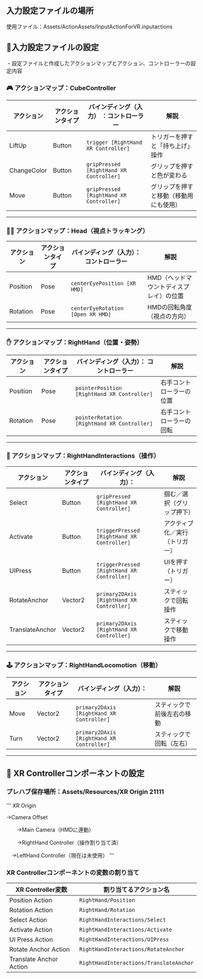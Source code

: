 ## 入力設定ファイルの場所

使用ファイル：Assets/ActionAssets/InputActionForVR.inputactions　

## 🧭入力設定ファイルの設定 

・設定ファイルと作成したアクションマップとアクション、コントローラーの設定内容　



### 🎮 アクションマップ：CubeController

| アクション       | アクションタイプ | バインディング（入力） ：コントローラー                   | 解説 |
|------------------|------------------|---------------------------------------------|------|
| LiftUp           | Button           | `trigger [RightHand XR Controller]`         | トリガーを押すと「持ち上げ」操作 |
| ChangeColor      | Button           | `gripPressed [RightHand XR Controller]`     | グリップを押すと色が変わる |
| Move             | Button           | `gripPressed [RightHand XR Controller]`     | グリップを押すと移動（移動用にも使用） |

---

### 🧑‍💻 アクションマップ：Head（視点トラッキング）

| アクション       | アクションタイプ | バインディング（入力）： コントローラー                    | 解説 |
|------------------|------------------|---------------------------------------------|------|
| Position         | Pose             | `centerEyePosition [XR HMD]`               | HMD（ヘッドマウントディスプレイ）の位置 |
| Rotation         | Pose             | `centerEyeRotation [Open XR HMD]`          | HMDの回転角度（視点の方向） |

---

### ✋ アクションマップ：RightHand（位置・姿勢）

| アクション       | アクションタイプ | バインディング（入力）： コントローラー               | 解説 |
|------------------|------------------|---------------------------------------------|------|
| Position         | Pose             | `pointerPosition [RightHand XR Controller]` | 右手コントローラーの位置 |
| Rotation         | Pose             | `pointerRotation [RightHand XR Controller]` | 右手コントローラーの回転 |

---

### 🧤 アクションマップ：RightHandInteractions（操作）

| アクション        | アクションタイプ | バインディング（入力）：                    | 解説 |
|-------------------|------------------|------------------------------------------------|------|
| Select            | Button           | `gripPressed [RightHand XR Controller]`        | 掴む／選択（グリップ押下） |
| Activate          | Button           | `triggerPressed [RightHand XR Controller]`     | アクティブ化／実行（トリガー） |
| UIPress           | Button           | `triggerPressed [RightHand XR Controller]`     | UIを押す（トリガー） |
| RotateAnchor      | Vector2          | `primary2DAxis [RightHand XR Controller]`      | スティックで回転操作 |
| TranslateAnchor   | Vector2          | `primary2DAxis [RightHand XR Controller]`      | スティックで移動操作 |

---

### 🕹️ アクションマップ：RightHandLocomotion（移動）

| アクション        | アクションタイプ | バインディング（入力）：                        | 解説 |
|-------------------|------------------|------------------------------------------------|------|
| Move              | Vector2          | `primary2DAxis [RightHand XR Controller]`      | スティックで前後左右の移動 |
| Turn              | Vector2          | `primary2DAxis [RightHand XR Controller]`      | スティックで回転（左右） |

---

## 🧷 XR Controllerコンポーネントの設定

### プレハブ保存場所：Assets/Resources/XR Origin 21111

'''
XR Origin

 →Camera Offset

　　→Main Camera（HMDに連動）

　　→RightHand Controller（操作割り当て済）

　→LeftHand Controller（現在は未使用）
'''

### XR Controllerコンポーネントの変数の割り当て　

| XR Controller変数       | 割り当てるアクション名 |
|------------------------|------------------------|
| Position Action         | `RightHand/Position`   |
| Rotation Action         | `RightHand/Rotation`   |
| Select Action           | `RightHandInteractions/Select` |
| Activate Action         | `RightHandInteractions/Activate` |
| UI Press Action         | `RightHandInteractions/UIPress` |
| Rotate Anchor Action    | `RightHandInteractions/RotateAnchor` |
| Translate Anchor Action | `RightHandInteractions/TranslateAnchor` |
